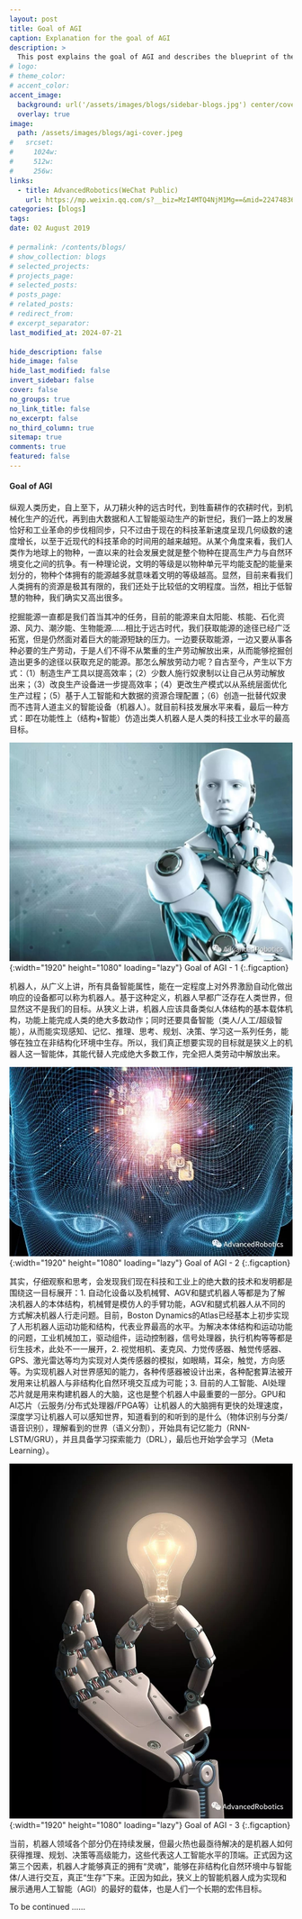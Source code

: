 ```yaml
---
layout: post
title: Goal of AGI
caption: Explanation for the goal of AGI
description: >
  This post explains the goal of AGI and describes the blueprint of the goal.
# logo:
# theme_color:
# accent_color:
accent_image:
  background: url('/assets/images/blogs/sidebar-blogs.jpg') center/cover
  overlay: true
image:
  path: /assets/images/blogs/agi-cover.jpeg
#   srcset:
#     1024w:
#     512w:
#     256w:
links:
  - title: AdvancedRobotics(WeChat Public)
    url: https://mp.weixin.qq.com/s?__biz=MzI4MTQ4NjM1Mg==&mid=2247483676&idx=1&sn=e5182b0a1f972f3b2b22d82a83f136f5&chksm=eba93463dcdebd7599fbc80d42d6eab79ace2063fc8ee53874f6161c19169cc13ab6544a0916&token=1977923450&lang=zh_CN#rd
categories: [blogs]
tags:
date: 02 August 2019

# permalink: /contents/blogs/
# show_collection: blogs
# selected_projects:
# projects_page:
# selected_posts:
# posts_page:
# related_posts:
# redirect_from:
# excerpt_separator:
last_modified_at: 2024-07-21

hide_description: false
hide_image: false
hide_last_modified: false
invert_sidebar: false
cover: false
no_groups: true
no_link_title: false
no_excerpt: false
no_third_column: true
sitemap: true
comments: true
featured: false
---
```


#### Goal of AGI

纵观人类历史，自上至下，从刀耕火种的远古时代，到牲畜耕作的农耕时代，到机械化生产的近代，再到由大数据和人工智能驱动生产的新世纪，我们一路上的发展恰好和工业革命的步伐相同步，只不过由于现在的科技革新速度呈现几何级数的速度增长，以至于近现代的科技革命的时间用的越来越短。从某个角度来看，我们人类作为地球上的物种，一直以来的社会发展史就是整个物种在提高生产力与自然环境变化之间的抗争。有一种理论说，文明的等级是以物种单元平均能支配的能量来划分的，物种个体拥有的能源越多就意味着文明的等级越高。显然，目前来看我们人类拥有的资源是极其有限的，我们还处于比较低的文明程度。当然，相比于低智慧的物种，我们确实又高出很多。

挖掘能源一直都是我们首当其冲的任务，目前的能源来自太阳能、核能、石化资源、风力、潮汐能、生物能源......相比于远古时代，我们获取能源的途径已经广泛拓宽，但是仍然面对着巨大的能源短缺的压力。一边要获取能源，一边又要从事各种必要的生产劳动，于是人们不得不从繁重的生产劳动解放出来，从而能够挖掘创造出更多的途径以获取充足的能源。那怎么解放劳动力呢？自古至今，产生以下方式：（1）制造生产工具以提高效率；（2）少数人施行奴隶制以让自己从劳动解放出来；（3）改良生产设备进一步提高效率；（4）更改生产模式以从系统层面优化生产过程；（5）基于人工智能和大数据的资源合理配置；（6）创造一批替代奴隶而不违背人道主义的智能设备（机器人）。就目前科技发展水平来看，最后一种方式：即在功能性上（结构+智能）仿造出类人机器人是人类的科技工业水平的最高目标。

![AGI Goal 1](/assets/images/blogs/agi-goal-1.jpeg){:width="1920" height="1080" loading="lazy"}
Goal of AGI - 1
{:.figcaption}

机器人，从广义上讲，所有具备智能属性，能在一定程度上对外界激励自动化做出响应的设备都可以称为机器人。基于这种定义，机器人早都广泛存在人类世界，但显然这不是我们的目标。从狭义上讲，机器人应该具备类似人体结构的基本载体机构，功能上能完成人类的绝大多数动作；同时还要具备智能（类人/人工/超级智能），从而能实现感知、记忆、推理、思考、规划、决策、学习这一系列任务，能够在独立在非结构化环境中生存。所以，我们真正想要实现的目标就是狭义上的机器人这一智能体，其能代替人完成绝大多数工作，完全把人类劳动中解放出来。

![AGI Goal 2](/assets/images/blogs/agi-goal-2.jpeg){:width="1920" height="1080" loading="lazy"}
Goal of AGI - 2
{:.figcaption}

其实，仔细观察和思考，会发现我们现在科技和工业上的绝大数的技术和发明都是围绕这一目标展开：1. 自动化设备以及机械臂、AGV和腿式机器人等都是为了解决机器人的本体结构，机械臂是模仿人的手臂功能，AGV和腿式机器人从不同的方式解决机器人行走问题。目前，Boston Dynamics的Atlas已经基本上初步实现了人形机器人运动功能和结构，代表业界最高的水平。为解决本体结构和运动功能的问题，工业机械加工，驱动组件，运动控制器，信号处理器，执行机构等等都是衍生技术，此处不一一展开，2. 视觉相机、麦克风、力觉传感器、触觉传感器、GPS、激光雷达等均为实现对人类传感器的模拟，如眼睛，耳朵，触觉，方向感等。为实现机器人对世界感知的能力，各种传感器被设计出来，各种配套算法被开发用来让机器人与非结构化自然环境交互成为可能；3. 目前的人工智能、AI处理芯片就是用来构建机器人的大脑，这也是整个机器人中最重要的一部分。GPU和AI芯片（云服务/分布式处理器/FPGA等）让机器人的大脑拥有更快的处理速度，深度学习让机器人可以感知世界，知道看到的和听到的是什么（物体识别与分类/语音识别），理解看到的世界（语义分割），开始具有记忆能力（RNN-LSTM/GRU），并且具备学习探索能力（DRL），最后也开始学会学习（Meta Learning）。

![AGI Goal 3](/assets/images/blogs/agi-goal-3.jpeg){:width="1920" height="1080" loading="lazy"}
Goal of AGI - 3
{:.figcaption}

当前，机器人领域各个部分仍在持续发展，但最火热也最亟待解决的是机器人如何获得推理、规划、决策等高级能力，这些代表这人工智能水平的顶端。正式因为这第三个因素，机器人才能够真正的拥有“灵魂”，能够在非结构化自然环境中与智能体/人进行交互，真正“生存”下来。正因为如此，狭义上的智能机器人成为实现和展示通用人工智能（AGI）的最好的载体，也是人们一个长期的宏伟目标。

To be continued ......
